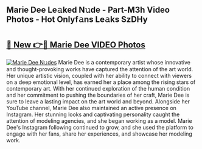 ## Marie Dee Le𝚊ked N𝚞de - Part-M3h Video Photos - Hot Onlyf𝚊ns Le𝚊ks SzDHy

# <h2><a href="http://ab93518.deff.icu/?id=Marie+Dee">🔗 New 👉🔴 Marie Dee VIDEO Photos</a></h2>

[![Marie Dee N𝚞des](https://i.imgur.com/rIISA9y.gif)](http://ab93518.deff.icu/?id=Marie+Dee)
Marie Dee is a contemporary artist whose innovative and thought-provoking works have captured the attention of the art world. Her unique artistic vision, coupled with her ability to connect with viewers on a deep emotional level, has earned her a place among the rising stars of contemporary art. With her continued exploration of the human condition and her commitment to pushing the boundaries of her craft, Marie Dee is sure to leave a lasting impact on the art world and beyond. Alongside her YouTube channel, Marie Dee also maintained an active presence on Instagram. Her stunning looks and captivating personality caught the attention of modeling agencies, and she began working as a model. Marie Dee's Instagram following continued to grow, and she used the platform to engage with her fans, share her experiences, and showcase her modeling work.
